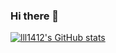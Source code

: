 ### Hi there 👋

[![lll1412's GitHub stats](https://github-readme-stats.vercel.app/api?username=lll1412&show_icons=true&theme=synthwave&count_private=true)](https://github.com/lll1412)

<!--
**lll1412/lll1412** is a ✨ _special_ ✨ repository because its `README.md` (this file) appears on your GitHub profile.

Here are some ideas to get you started:

- 🔭 I’m currently working on ...
- 🌱 I’m currently learning ...
- 👯 I’m looking to collaborate on ...
- 🤔 I’m looking for help with ...
- 💬 Ask me about ...
- 📫 How to reach me: ...
- 😄 Pronouns: ...
- ⚡ Fun fact: ...
-->
